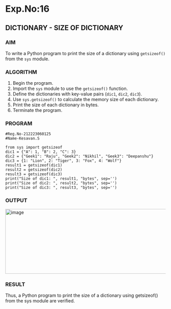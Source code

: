 # Exp.No:16  
## DICTIONARY - SIZE OF DICTIONARY


### AIM  
To write a Python program to print the size of a dictionary using `getsizeof()` from the `sys` module.

### ALGORITHM

1. Begin the program.  
2. Import the `sys` module to use the `getsizeof()` function.  
3. Define the dictionaries with key-value pairs (`dic1`, `dic2`, `dic3`).  
4. Use `sys.getsizeof()` to calculate the memory size of each dictionary.  
5. Print the size of each dictionary in bytes.  
6. Terminate the program.

### PROGRAM

```
#Reg.No-212223060125
#Name-Kesavan.S

from sys import getsizeof
dic1 = {"A": 1, "B": 2, "C": 3}
dic2 = {"Geek1": "Raju", "Geek2": "Nikhil", "Geek3": "Deepanshu"}
dic3 = {1: "Lion", 2: "Tiger", 3: "Fox", 4: "Wolf"}
result1 = getsizeof(dic1)
result2 = getsizeof(dic2)
result3 = getsizeof(dic3)
print("Size of dic1: ", result1, "bytes", sep='')
print("Size of dic2: ", result2, "bytes", sep='')
print("Size of dic3: ", result3, "bytes", sep='')

```

### OUTPUT
<img width="674" height="203" alt="image" src="https://github.com/user-attachments/assets/beb33c1b-2a2b-4849-81df-6add0b9d1170" />


### RESULT
Thus, a Python program to print the size of a dictionary using getsizeof() from the sys module are verified.

